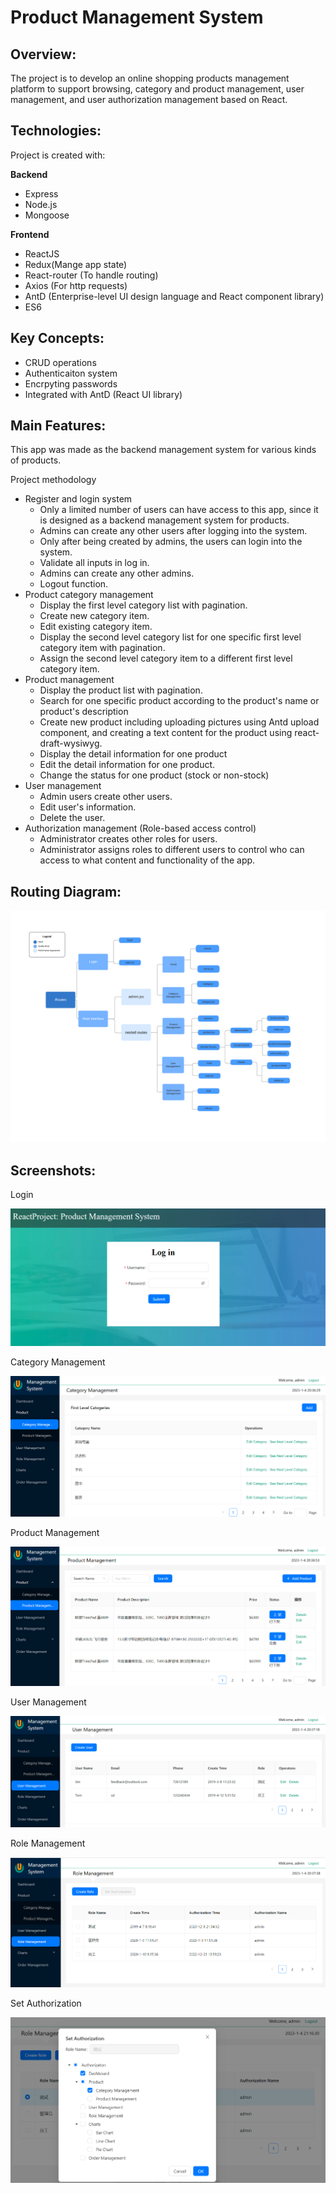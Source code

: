 # Product Management System 

## Overview:

The project is to develop an online shopping products management platform to support browsing, category and product management, user management, and user authorization management based on React.

## Technologies:

Project is created with:

**Backend**

- Express
- Node.js
- Mongoose

**Frontend**

- ReactJS
- Redux(Mange app state)
- React-router (To handle routing)
- Axios (For http requests)
- AntD (Enterprise-level UI design language and React component library)
- ES6

## Key Concepts:

- CRUD operations
- Authenticaiton system
- Encrpyting passwords
- Integrated with AntD (React UI library)

## Main Features:

This app was made as the backend management system for various kinds of products. 

Project methodology

- Register and login system
  - Only a limited number of users can have access to this app, since it is designed as a backend management system for products.
  - Admins can create any other users after logging into the system.
  - Only after being created by admins, the users can login into the system.
  - Validate all inputs in log in.
  - Admins can create any other admins.
  - Logout function.
- Product category management
  - Display the first level category list with pagination.
  - Create new category item.
  - Edit existing category item.
  - Display the second level category list for one specific first level category item with pagination.
  - Assign the second level category item to a different first level category item.
- Product management
  - Display the product list with pagination.
  - Search for one specific product according to the product's name or product's description
  - Create new product including uploading pictures using Antd upload component, and creating a text content for the product using react-draft-wysiwyg.
  - Display the detail information for one product
  - Edit the detail information for one product.
  - Change the status for one product (stock or non-stock)
- User management
  - Admin users create other users.
  - Edit user's information.
  - Delete the user.
- Authorization management (Role-based access control)
  - Administrator creates other roles for users.
  - Administrator assigns roles to different users to control who can access to what content and functionality of the app. 

## Routing Diagram:

![image](https://github.com/zhecz/Pictures/blob/master/Routing_React.png)

## Screenshots:

Login

![image](https://github.com/zhecz/Pictures/blob/master/Login_React.PNG)

Category Management

![image](https://github.com/zhecz/Pictures/blob/master/category_react.PNG)

Product Management

![image](https://github.com/zhecz/Pictures/blob/master/Product_react.PNG)

User Management

![image](https://github.com/zhecz/Pictures/blob/master/User_react.PNG)

Role Management

![image](https://github.com/zhecz/Pictures/blob/master/role_react.PNG)

Set Authorization

![image](https://github.com/zhecz/Pictures/blob/master/SetRole01_react.PNG)













